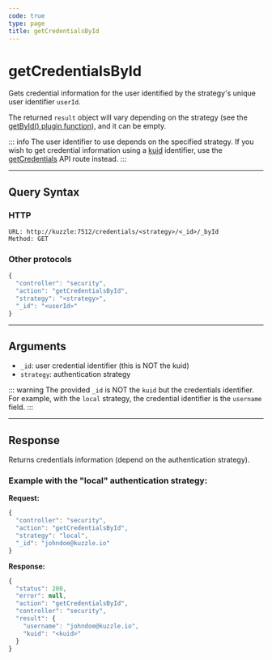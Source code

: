 ```yaml
---
code: true
type: page
title: getCredentialsById
---
```


# getCredentialsById

Gets credential information for the user identified by the strategy's unique user identifier `userId`.

The returned `result` object will vary depending on the strategy (see the [getById() plugin function](/core/2/plugins/guides/strategies#optional-getbyid)), and it can be empty.

::: info
The user identifier to use depends on the specified strategy. 
If you wish to get credential information using a [kuid](/core/2/guides/essentials/user-authentication#kuzzle-user-identifier-kuid) identifier, use the [getCredentials](/core/2/api/controllers/security/get-credentials) API route instead.
:::

---

## Query Syntax

### HTTP

```http
URL: http://kuzzle:7512/credentials/<strategy>/<_id>/_byId
Method: GET
```

### Other protocols

```js
{
  "controller": "security",
  "action": "getCredentialsById",
  "strategy": "<strategy>",
  "_id": "<userId>"
}
```

---

## Arguments

- `_id`: user credential identifier (this is NOT the kuid)
- `strategy`: authentication strategy

::: warning
The provided `_id` is NOT the `kuid` but the credentials identifier.
For example, with the `local` strategy, the credential identifier is the `username` field.
:::

---

## Response

Returns credentials information (depend on the authentication strategy).

### Example with the "local" authentication strategy:

**Request:**
```js
{
  "controller": "security",
  "action": "getCredentialsById",
  "strategy": "local",
  "_id": "johndoe@kuzzle.io"
}
```

**Response:**
```js
{
  "status": 200,
  "error": null,
  "action": "getCredentialsById",
  "controller": "security",
  "result": {
    "username": "johndoe@kuzzle.io",
    "kuid": "<kuid>"
  }
}
```
